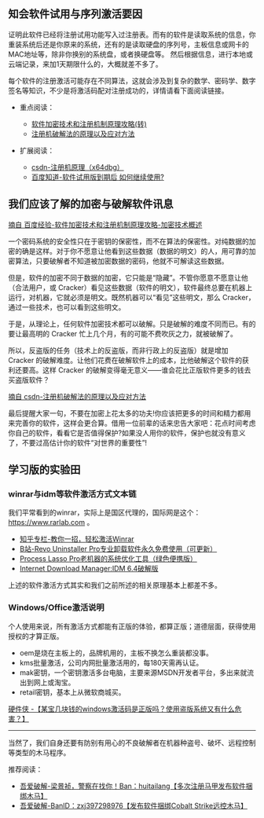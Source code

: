 

## 知会软件试用与序列激活要因

证明此软件已经将注册试用功能写入过注册表。而有的软件是读取系统的信息，你重装系统后还是你原来的系统，还有的是读取硬盘的序列号，主板信息或网卡的MAC地址等，除非你换别的系统盘，或者换硬盘等。 然后根据信息，进行本地或云端记录，来加1天期限什么的，大概就差不多了。

每个软件的注册激活可能存在不同算法，这就会涉及到复杂的数学、密码学、数字签名等知识，不少是将激活码配对注册成功的，详情请看下面阅读链接。

* 重点阅读：
  * [软件加密技术和注册机制原理攻略(转)](http://t.zoukankan.com/ma6174-p-2289468.html)
  * [注册机破解法的原理以及应对方法](https://blog.csdn.net/sxxmdx/article/details/948923)

* 扩展阅读：
  * [csdn-注册机原理（x64dbg）](https://blog.csdn.net/qq_28242041/article/details/127862646)
  * [百度知道-软件试用版到期后 如何继续使用?](https://zhidao.baidu.com/question/208471838.html?sort=11&rn=5&pn=0#wgt-answers)


## 我们应该了解的加密与破解软件讯息

[摘自 百度经验-软件加密技术和注册机制原理攻略-加密技术概述](https://jingyan.baidu.com/article/63f23628fca2460208ab3d24.html)

一个密码系统的安全性只在于密钥的保密性，而不在算法的保密性。对纯数据的加密的确是这样。对于你不愿意让他看到这些数据（数据的明文）的人，用可靠的加密算法，只要破解者不知道被加密数据的密码，他就不可解读这些数据。

但是，软件的加密不同于数据的加密，它只能是“隐藏”。不管你愿意不愿意让他（合法用户，或 Cracker）看见这些数据（软件的明文），软件最终总要在机器上运行，对机器，它就必须是明文。既然机器可以“看见”这些明文，那么 Cracker，通过一些技术，也可以看到这些明文。

于是，从理论上，任何软件加密技术都可以破解。只是破解的难度不同而已。有的要让最高明的 Cracker 忙上几个月，有的可能不费吹灰之力，就被破解了。

所以，反盗版的任务（技术上的反盗版，而非行政上的反盗版）就是增加 Cracker 的破解难度。让他们花费在破解软件上的成本，比他破解这个软件的获利还要高。这样 Cracker 的破解变得毫无意义——谁会花比正版软件更多的钱去买盗版软件？

[摘自 csdn-注册机破解法的原理以及应对方法 ](https://blog.csdn.net/sxxmdx/article/details/948923)

最后提醒大家一句，不要在加密上花太多的功夫!你应该把更多的时间和精力都用来完善你的软件，这样会更合算。借用一位前辈的话来忠告大家吧：花点时间考虑你自己的软件，看看它是否值得保护?如果没人用你的软件，保护也就没有意义了，不要过高估计你的软件“对世界的重要性”!

## 学习版的实验田

### winrar与idm等软件激活方式文本链

我们平常看到的winrar，实际上是国区代理的，国际网是这个：https://www.rarlab.com 。

* [知乎专栏-教你一招，轻松激活Winrar](https://zhuanlan.zhihu.com/p/78429874)
* [B站-Revo Uninstaller Pro专业卸载软件永久免费使用（可更新）](https://www.bilibili.com/video/BV13x4y1G7Qc)
* [Process Lasso Pro老机器的系统优化工具（绿色便携版）](https://www.ghxi.com/processlasso.html/comment-page-2)
* [Internet Download Manager:IDM 6.4破解版](http://www.runker.net/idm.html)

上述的软件激活方式其实和我们之前所述的相关原理基本上都差不多。

### Windows/Office激活说明

个人使用来说，所有激活方式都能有正版的体验，都算正版；道德层面，获得使用授权的才算正版。

* oem是烧在主板上的，品牌机用的，主板不换怎么重装都没事。
* kms批量激活，公司内网批量激活用的，每180天需再认证。
* mak密钥，一个密钥激活多台电脑，主要来源MSDN开发者平台，多出来就流出到网上或淘宝。
* retail密钥，基本上从微软商城买。

[硬件侠 -【某宝几块钱的windows激活码是正版吗？使用盗版系统又有什么危害？】](https://www.bilibili.com/video/BV1iT41117)


---

当然了，我们自身还要有防别有用心的不良破解者在机器种盗号、破坏、远程控制等类型的木马程序。

推荐阅读：

* [吾爱破解-梁景祯，警察在找你！Ban：huitailang【多次注册马甲发布软件捆绑木马】](https://www.52pojie.cn/thread-555215-1-1.html)
* [吾爱破解-BanID：zxj397298976【发布软件捆绑Cobalt Strike远控木马】](https://www.52pojie.cn/thread-1276525-1-1.html)

